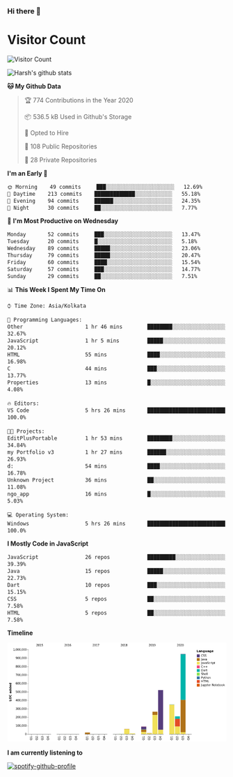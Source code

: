 ### Hi there 👋 

# Visitor Count
![Visitor Count](https://profile-counter.glitch.me/harsh2201/count.svg)

![Harsh's github stats](https://github-readme-stats.vercel.app/api?username=harsh2201&show_icons=true&theme=radical)


<!--START_SECTION:waka-->
**🐱 My Github Data** 

> 🏆 774 Contributions in the Year 2020
 > 
> 📦 536.5 kB Used in Github's Storage 
 > 
> 💼 Opted to Hire
 > 
> 📜 108 Public Repositories
 > 
> 🔑 28 Private Repositories 

**I'm an Early 🐤** 

```text
🌞 Morning    49 commits     ███░░░░░░░░░░░░░░░░░░░░░░   12.69% 
🌆 Daytime    213 commits    █████████████░░░░░░░░░░░░   55.18% 
🌃 Evening    94 commits     ██████░░░░░░░░░░░░░░░░░░░   24.35% 
🌙 Night      30 commits     ██░░░░░░░░░░░░░░░░░░░░░░░   7.77%

```
📅 **I'm Most Productive on Wednesday** 

```text
Monday       52 commits     ███░░░░░░░░░░░░░░░░░░░░░░   13.47% 
Tuesday      20 commits     █░░░░░░░░░░░░░░░░░░░░░░░░   5.18% 
Wednesday    89 commits     █████░░░░░░░░░░░░░░░░░░░░   23.06% 
Thursday     79 commits     █████░░░░░░░░░░░░░░░░░░░░   20.47% 
Friday       60 commits     ████░░░░░░░░░░░░░░░░░░░░░   15.54% 
Saturday     57 commits     ███░░░░░░░░░░░░░░░░░░░░░░   14.77% 
Sunday       29 commits     ██░░░░░░░░░░░░░░░░░░░░░░░   7.51%

```


📊 **This Week I Spent My Time On** 

```text
⌚︎ Time Zone: Asia/Kolkata

💬 Programming Languages: 
Other                    1 hr 46 mins        ████████░░░░░░░░░░░░░░░░░   32.67% 
JavaScript               1 hr 5 mins         █████░░░░░░░░░░░░░░░░░░░░   20.12% 
HTML                     55 mins             ████░░░░░░░░░░░░░░░░░░░░░   16.98% 
C                        44 mins             ███░░░░░░░░░░░░░░░░░░░░░░   13.77% 
Properties               13 mins             █░░░░░░░░░░░░░░░░░░░░░░░░   4.08%

🔥 Editors: 
VS Code                  5 hrs 26 mins       █████████████████████████   100.0%

🐱‍💻 Projects: 
EditPlusPortable         1 hr 53 mins        ████████░░░░░░░░░░░░░░░░░   34.84% 
my Portfolio v3          1 hr 27 mins        ██████░░░░░░░░░░░░░░░░░░░   26.93% 
d:                       54 mins             ████░░░░░░░░░░░░░░░░░░░░░   16.78% 
Unknown Project          36 mins             ██░░░░░░░░░░░░░░░░░░░░░░░   11.08% 
ngo_app                  16 mins             █░░░░░░░░░░░░░░░░░░░░░░░░   5.03%

💻 Operating System: 
Windows                  5 hrs 26 mins       █████████████████████████   100.0%

```

**I Mostly Code in JavaScript** 

```text
JavaScript               26 repos            █████████░░░░░░░░░░░░░░░░   39.39% 
Java                     15 repos            █████░░░░░░░░░░░░░░░░░░░░   22.73% 
Dart                     10 repos            ███░░░░░░░░░░░░░░░░░░░░░░   15.15% 
CSS                      5 repos             ██░░░░░░░░░░░░░░░░░░░░░░░   7.58% 
HTML                     5 repos             ██░░░░░░░░░░░░░░░░░░░░░░░   7.58%

```


**Timeline**

![Chart not found](https://github.com/harsh2201/harsh2201/blob/master/charts/bar_graph.png) 


<!--END_SECTION:waka-->

**I am currently listening to**

[![spotify-github-profile](https://spotify-github-profile.vercel.app/api/view?uid=0zd53poz5lu9da8yk1wq8bpss&cover_image=true)](https://spotify-github-profile.vercel.app/api/view?uid=0zd53poz5lu9da8yk1wq8bpss&redirect=true)
